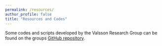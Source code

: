 ```yaml
---
permalink: /resources/
author_profile: false
title: "Resources and Codes"
---
```


Some codes and scripts developed by the Valsson Research Group can be found on the groups [GitHub repository](https://github.com/valsson-group).
